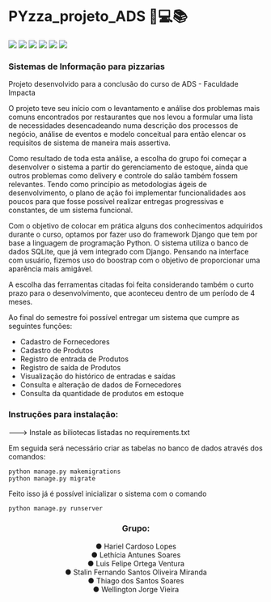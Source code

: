 # PYzza_projeto_ADS 🍕💻📚
<div align= "left">
<img src="https://img.shields.io/badge/Django-092E20?style=for-the-badge&logo=django&logoColor=white" />  <img src="https://img.shields.io/badge/Python-3776AB?style=for-the-badge&logo=python&logoColor=white" /> <img src="https://img.shields.io/badge/HTML5-E34F26?style=for-the-badge&logo=html5&logoColor=white" /> <img src="https://img.shields.io/badge/CSS3-1572B6?style=for-the-badge&logo=css3&logoColor=white" /> <img src="https://img.shields.io/badge/Bootstrap-563D7C?style=for-the-badge&logo=bootstrap&logoColor=white" /> <img src="ttps://img.shields.io/badge/SQLite-07405E?style=for-the-badge&logo=sqlite&logoColor=white" /> 
</div>
<h3>Sistemas de Informação para pizzarias</h3>

Projeto desenvolvido para a conclusão do curso de ADS - Faculdade Impacta

O projeto teve seu início com o levantamento e análise dos problemas mais comuns encontrados por restaurantes que nos levou a formular uma lista de necessidades desencadeando numa descrição dos processos de negócio, análise de eventos e modelo conceitual para então elencar os requisitos de sistema de maneira mais assertiva. 

Como resultado de toda esta análise, a escolha do grupo foi começar a desenvolver o sistema a partir do gerenciamento de estoque, ainda que outros problemas como delivery e controle do salão também fossem relevantes. Tendo como princípio as metodologias ágeis de desenvolvimento, o plano de ação foi implementar funcionalidades aos poucos para que fosse possível realizar entregas progressivas e constantes, de um sistema funcional. 

Com o objetivo de colocar em prática alguns dos conhecimentos adquiridos durante o curso, optamos por fazer uso do framework Django que tem por base a linguagem de programação Python. O sistema utiliza o banco de dados SQLite, que já vem integrado com Django. Pensando na interface com usuário, fizemos uso do boostrap com o objetivo de proporcionar uma aparência mais amigável. 

A escolha das ferramentas citadas foi feita considerando também o curto prazo para o desenvolvimento, que aconteceu dentro de um período de 4 meses. 

Ao final do semestre foi possível entregar um sistema que cumpre as seguintes funções:
<!--ts-->
* Cadastro de Fornecedores
* Cadastro de Produtos
* Registro de entrada de Produtos
* Registro de saída de Produtos 
* Visualização do histórico de entradas e saídas
* Consulta e alteração de dados de Fornecedores
* Consulta da quantidade de produtos em estoque
<!--te-->

<h3> Instruções para instalação: </h3>
---> Instale as biliotecas listadas no requirements.txt

Em seguida será necessário criar as tabelas no banco de dados através dos comandos:
```
python manage.py makemigrations
python manage.py migrate
```
Feito isso já é possível inicializar o sistema com o comando
```
python manage.py runserver
```
<div align= "center">
<h3>Grupo:</h3>
● Hariel Cardoso Lopes <br>● Lethícia Antunes Soares <br>● Luis Felipe Ortega Ventura <br>● Stalin Fernando Santos Oliveira Miranda <br>● Thiago dos Santos Soares <br>● Wellington Jorge Vieira
</div>
